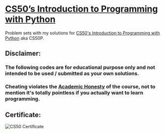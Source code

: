 # [CS50’s Introduction to Programming with Python](https://cs50.harvard.edu/python/2022/)

Problem sets with my solutions for [CS50's Introduction to Programming with Python](https://cs50.harvard.edu/python/2022/) aka CS50P.

## Disclaimer:

### The following codes are for educational purpose only and not intended to be used / submitted as your own solutions.
### **Cheating violates the [Academic Honesty](https://cs50.harvard.edu/python/2022/honesty/) of the course, not to mention it's totally pointless if you actually want to learn programming.**


## Certificate:

![CS50 Certificate](https://certificates.cs50.io/0d52e487-2b07-42f7-858e-4ebe71f10cf1.png?size=letter)
